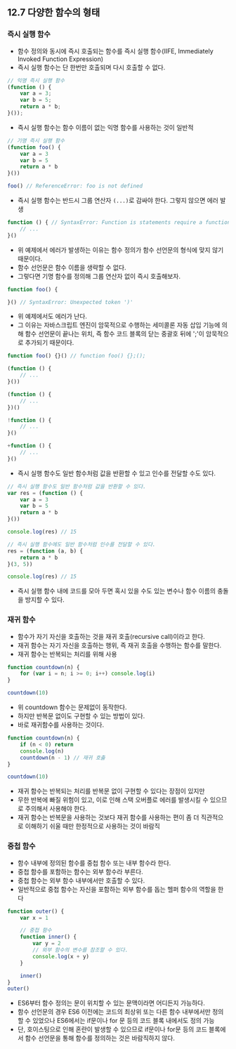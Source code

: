 ## 12.7 다양한 함수의 형태

### 즉시 실행 함수

- 함수 정의와 동시에 즉시 호출되는 함수를 즉시 실행 함수(IIFE, Immediately Invoked Function Expression)
- 즉시 실행 함수는 단 한번만 호출되며 다시 호출할 수 없다.

```js
// 익명 즉시 실행 함수
(function () {
    var a = 3;
    var b = 5;
    return a * b;
}());
```

- 즉시 실행 함수는 함수 이름이 없는 익명 함수를 사용하는 것이 일반적

```js
// 기명 즉시 실행 함수
(function foo() {
    var a = 3
    var b = 5
    return a * b
}())

foo() // ReferenceError: foo is not defined
```

- 즉시 실행 함수는 반드시 그룹 연산자 `(...)`로 감싸야 한다. 그렇지 않으면 에러 발생

```js
function () { // SyntaxError: Function is statements require a function name
    // ...
}()
```

- 위 예제에서 에러가 발생하는 이유는 함수 정의가 함수 선언문의 형식에 맞지 않기 때문이다.
- 함수 선언문은 함수 이름을 생략할 수 없다.
- 그렇다면 기명 함수를 정의해 그룹 연산자 없이 즉시 호출해보자.

```js
function foo() {

}() // SyntaxError: Unexpected token ')'
```

- 위 예제에서도 에러가 난다.
- 그 이유는 자바스크립트 엔진이 암묵적으로 수행하는 세미콜론 자동 삽입 기능에 의해 함수 선언문이 끝나는 위치, 즉 함수 코드 블록의 닫는 중괄호 뒤에 ';'이 암묵적으로 추가되기 때문이다.

```js
function foo() {}() // function foo() {};();
```

```js
(function () {
    // ...
}())

(function () {
    // ...
})()

!function () {
    // ...
}()

+function () {
    // ...
}()
```

- 즉시 실행 함수도 일반 함수처럼 값을 반환할 수 있고 인수를 전달할 수도 있다.

```js
// 즉시 실행 함수도 일반 함수처럼 값을 반환할 수 있다.
var res = (function () {
    var a = 3
    var b = 5
    return a * b
}())

console.log(res) // 15

// 즉시 실행 함수에도 일반 함수처럼 인수를 전달할 수 있다.
res = (function (a, b) {
    return a * b
}(3, 5))

console.log(res) // 15
```

- 즉시 실행 함수 내에 코드를 모아 두면 혹시 있을 수도 있는 변수나 함수 이름의 충돌을 방지할 수 있다.

### 재귀 함수

- 함수가 자기 자신을 호출하는 것을 재귀 호출(recursive call)이라고 한다.
- 재귀 함수는 자기 자신을 호출하는 행위, 즉 재귀 호출을 수행하는 함수를 말한다.
- 재귀 함수는 반복되는 처리를 위해 사용

```js
function countdown(n) {
    for (var i = n; i >= 0; i++) console.log(i)
}

countdown(10)
```

- 위 countdown 함수는 문제없이 동작한다.
- 하지만 반복문 없이도 구현할 수 있는 방법이 있다.
- 바로 재귀함수를 사용하는 것이다.

```js
function countdown(n) {
    if (n < 0) return
    console.log(n)
    countdown(n - 1) // 재귀 호춣
}

countdown(10)
```
- 재귀 함수는 반복되는 처리를 반복문 없이 구현할 수 있다는 장점이 있지만
- 무한 반복에 빠질 위험이 있고, 이로 인해 스택 오버플로 에러를 발생시킬 수 있으므로 주의해서 사용해야 한다.
- 재귀 함수는 반복문을 사용하는 것보다 재귀 함수를 사용하는 편이 좀 더 직관적으로 이해하기 쉬울 때만 한정적으로 사용하는 것이 바람직

### 중첩 함수

- 함수 내부에 정의된 함수를 중첩 함수 또는 내부 함수라 한다.
- 중첩 함수를 포함하는 함수는 외부 함수라 부른다.
- 중첩 함수는 외부 함수 내부에서만 호출할 수 있다.
- 일반적으로 중첩 함수는 자신을 포함하는 외부 함수를 돕는 헬퍼 함수의 역할을 한다

```js
function outer() {
    var x = 1

    // 중첩 함수
    function inner() {
        var y = 2
        // 외부 함수의 변수를 참조할 수 있다.
        console.log(x + y)
    }

    inner()
}
outer()
```

- ES6부터 함수 정의는 문이 위치할 수 있는 문맥이라면 어디든지 가능하다.
- 함수 선언문의 경우 ES6 이전에는 코드의 최상위 또는 다른 함수 내부에서만 정의할 수 있었으나 ES6에서는 if문이나 for 문 등의 코드 블록 내에서도 정의 가능
- 단, 호이스팅으로 인해 혼란이 발생할 수 있으므로 if문이나 for문 등의 코드 블록에서 함수 선언문을 통해 함수를 정의하는 것은 바람직하지 않다.
